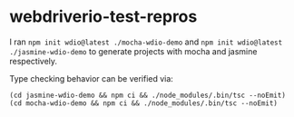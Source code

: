 # webdriverio-test-repros

I ran `npm init wdio@latest ./mocha-wdio-demo` and `npm init wdio@latest ./jasmine-wdio-demo` to generate projects with mocha and jasmine respectively.


Type checking behavior can be verified via:
```
(cd jasmine-wdio-demo && npm ci && ./node_modules/.bin/tsc --noEmit)
(cd mocha-wdio-demo && npm ci && ./node_modules/.bin/tsc --noEmit)
```
